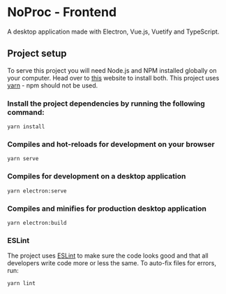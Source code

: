 # NoProc - Frontend

A desktop application made with Electron, Vue.js, Vuetify and TypeScript.

## Project setup

To serve this project you will need Node.js and NPM installed globally on your computer.
Head over to [this](https://nodejs.org/en/download/) website to install both.
This project uses [yarn](https://yarnpkg.com/) - npm should not be used.

### Install the project dependencies by running the following command:
```
yarn install
```

### Compiles and hot-reloads for development on your browser
```
yarn serve
```

### Compiles for development on a desktop application
```
yarn electron:serve
```

### Compiles and minifies for production desktop application
```
yarn electron:build
```

### ESLint
The project uses [ESLint](https://eslint.org/) to make sure the code looks good and that all developers write code more or less the same.
To auto-fix files for errors, run:
```
yarn lint
```
